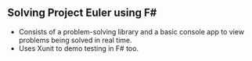 ## Solving Project Euler using F#

- Consists of a problem-solving library and a basic console app to view problems being solved in real time.
- Uses Xunit to demo testing in F# too.